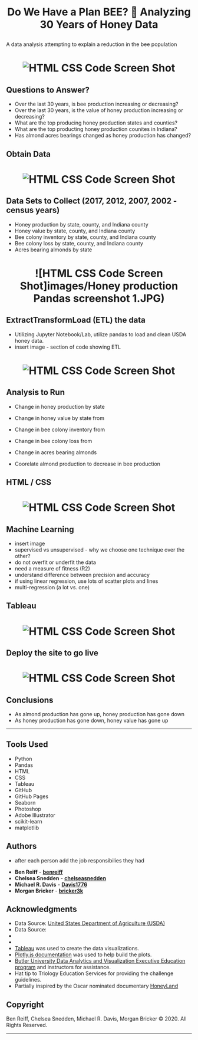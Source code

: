 # <p align="center">Do We Have a Plan BEE? :bee: Analyzing 30 Years of Honey Data</p>

A data analysis attempting to explain a reduction in the bee population

# <p align="center"> ![HTML CSS Code Screen Shot](images/website_screen_shot.jpeg) </p>

## Questions to Answer?
* Over the last 30 years, is bee production increasing or decreasing?
* Over the last 30 years, is the value of honey production increasing or decreasing?
* What are the top producing honey production states and counties?
* What are the top producting honey production counites in Indiana?
* Has almond acres bearings changed as honey production has changed?


## Obtain Data

# <p align="center"> ![HTML CSS Code Screen Shot](images/USDAscreenShot.png) </p>


## Data Sets to Collect (2017, 2012, 2007, 2002 - census years)
* Honey production by state, county, and Indiana county
* Honey value by state, county, and Indiana county
* Bee colony inventory by state, county, and Indiana county
* Bee colony loss by state, county, and Indiana county
* Acres bearing almonds by state

# <p align="center"> ![HTML CSS Code Screen Shot]images/Honey production Pandas screenshot 1.JPG) </p>

## **E**xtract**T**ransform**L**oad (ETL) the data
- Utilizing Jupyter Notebook/Lab, utilize pandas to load and clean USDA honey data.
- insert image - section of code showing ETL
# <p align="center"> ![HTML CSS Code Screen Shot](images/ETL_image.png) </p>

## Analysis to Run
* Change in honey production by state
* Change in honey value by state from
* Change in bee colony inventory from
* Change in bee colony loss from
* Change in acres bearing almonds

* Coorelate almond production to decrease in bee production


## HTML / CSS

# <p align="center"> ![HTML CSS Code Screen Shot](images/HTMLCSSCodeScreenShot.jpeg) </p>


## Machine Learning
- insert image
- supervised vs unsupervised - why we choose one technique over the other?
- do not overfit or underfit the data
- need a measure of fitness (R2)
- understand difference between precision and accuracy
- if using linear regression, use lots of scatter plots and lines
- multi-regression (a lot vs. one)


## Tableau

# <p align="center"> ![HTML CSS Code Screen Shot](images/IndianaCountyHoneyProduction4YearMapComparisonImage.png) </p>


## Deploy the site to go live

# <p align="center"> ![HTML CSS Code Screen Shot](images/GitHub_Pages_settings.JPG) </p>

## Conclusions
- As almond production has gone up, honey production has gone down
- As honey production has gone down, honey value has gone up



- - -
## Tools Used

* Python
* Pandas
* HTML
* CSS
* Tableau
* GitHub
* GitHub Pages
* Seaborn
* Photoshop
* Adobe Illustrator
* scikit-learn
* matplotlib


## Authors

- after each person add the job responsibilies they had

* **Ben Reiff** - **[benreiff](https://github.com/benreiff "GitHub for Ben Reiff")**
* **Chelsea Snedden** - **[chelseasnedden](https://github.com/chelseasnedden "GitHub for Chelsea Snedden")**
* **Michael R. Davis** - **[Davis1776](https://github.com/Davis1776 "GitHub for Michael Davis")**
* **Morgan Bricker** - **[bricker3k](https://github.com/benreiff "GitHub for Morgan Bricker")**


## Acknowledgments

* Data Source: [United States Department of Agriculture (USDA)](https://quickstats.nass.usda.gov/ "USDA Quickstats")
* Data Source:
* 
* 
* [Tableau](https://www.tableau.com/ "Tableau Homepage") was used to create the data visualizations.
* [Plotly.js documentation](https://plot.ly/javascript/ "Plot.ly") was used to help build the plots.
* [Butler University Data Analytics and Visualization Executive Education program](https://www.butler.edu/executive-education "Butler University Executive Education program") and instructors for assistance.
* Hat tip to Triology Education Services for providing the challenge guidelines.
* Partially inspired by the Oscar nominated documentary [HoneyLand](https://www.imdb.com/title/tt8991268/ "IMDB's Honeyland page")


## Copyright
Ben Reiff, Chelsea Snedden, Michael R. Davis, Morgan Bricker © 2020. All Rights Reserved.
- - -
